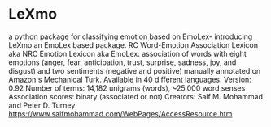 # LeXmo
a python package for classifying emotion based on EmoLex- introducing LeXmo an EmoLex based package.
RC Word-Emotion Association Lexicon aka NRC Emotion Lexicon aka EmoLex: association of words with eight emotions (anger, fear, anticipation, trust, surprise, sadness, joy, and disgust) and two sentiments (negative and positive) manually annotated on Amazon's Mechanical Turk. Available in 40 different languages.
Version: 0.92
Number of terms: 14,182 unigrams (words), ~25,000 word senses
Association scores: binary (associated or not)
Creators: Saif M. Mohammad and Peter D. Turney
https://www.saifmohammad.com/WebPages/AccessResource.htm
